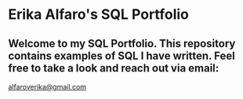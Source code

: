 #  Erika Alfaro's SQL Portfolio

## Welcome to my SQL Portfolio. This repository contains examples of SQL I have written. Feel free to take a look and reach out via email:
alfaroverika@gmail.com
